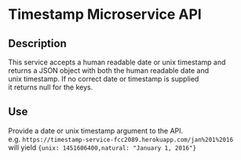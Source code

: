 Timestamp Microservice API
==========================

Description
-----------

This service accepts a human readable date or unix timestamp and  
returns a JSON object with both the human readable date and  
unix timestamp. If no correct date or timestamp is supplied  
it returns null for the keys.

Use
---

Provide a date or unix timestamp argument to the API.  
e.g. `https://timestamp-service-fcc2089.herokuapp.com/jan%201%2016`  
will yield `{unix: 1451606400,natural: "January 1, 2016"}`